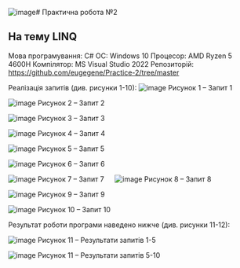 ![image](https://github.com/eugegene/Practice-2/assets/148196803/4f6e3365-9e3c-4f6f-a1ff-c49cbfdac97c)# Практична робота №2
## На тему LINQ


Мова програмування: С#
ОС: Windows 10
Процесор: AMD Ryzen 5 4600H
Компілятор: MS Visual Studio 2022
Репозиторій: https://github.com/eugegene/Practice-2/tree/master

Реалізація запитів (див. рисунки 1-10):
![image](https://github.com/eugegene/Practice-2/assets/148196803/d47f3ae6-5f9d-465e-8576-81f2ecd25b35)
Рисунок 1 – Запит 1

![image](https://github.com/eugegene/Practice-2/assets/148196803/1a3ad7bf-ddf6-4183-9f8c-b7516b97a667)
Рисунок 2 – Запит 2

![image](https://github.com/eugegene/Practice-2/assets/148196803/b78e2bba-b141-491c-961e-7f0f209394bb)
Рисунок 3 – Запит 3

![image](https://github.com/eugegene/Practice-2/assets/148196803/79112724-8535-4d37-a377-549481e39a44)
Рисунок 4 – Запит 4

![image](https://github.com/eugegene/Practice-2/assets/148196803/c56bd66a-de4a-44a9-9e5a-f91cbb2413eb) 
Рисунок 5 – Запит 5

![image](https://github.com/eugegene/Practice-2/assets/148196803/6c2fe094-efb1-4778-a37a-213c1d7df6cf) 
Рисунок 6 – Запит 6

![image](https://github.com/eugegene/Practice-2/assets/148196803/06eab6e4-a61b-4a37-9bf2-8e39b5840cda)
Рисунок 7 – Запит 7
 
![image](https://github.com/eugegene/Practice-2/assets/148196803/58b8a4ba-a972-454c-af7d-d21e339e43df)
Рисунок 8 – Запит 8

![image](https://github.com/eugegene/Practice-2/assets/148196803/e475fc47-dda2-40c0-b221-e1d4516f011d)
Рисунок 9 – Запит 9

![image](https://github.com/eugegene/Practice-2/assets/148196803/f2b43189-cded-46a6-a794-2079cde49767)
Рисунок 10 – Запит 10

Результат роботи програми наведено нижче (див. рисунки 11-12):

![image](https://github.com/eugegene/Practice-2/assets/148196803/1000feee-330b-44fc-a9f3-24173bbd7482) 
Рисунок 11 – Результати запитів 1-5

![image](https://github.com/eugegene/Practice-2/assets/148196803/23078c70-a9bc-452f-831f-4b8397be365b)
Рисунок 11 – Результати запитів 5-10

